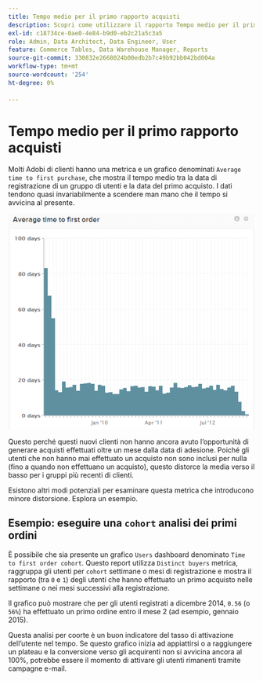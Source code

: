 ```yaml
---
title: Tempo medio per il primo rapporto acquisti
description: Scopri come utilizzare il rapporto Tempo medio per il primo acquisto.
exl-id: c18734ce-0ae0-4e84-b9d0-eb2c21a5c3a5
role: Admin, Data Architect, Data Engineer, User
feature: Commerce Tables, Data Warehouse Manager, Reports
source-git-commit: 330832e2668024b00edb2b7c49b92bb042bd004a
workflow-type: tm+mt
source-wordcount: '254'
ht-degree: 0%

---
```


# Tempo medio per il primo rapporto acquisti

Molti Adobi di clienti hanno una metrica e un grafico denominati `Average time to first purchase`, che mostra il tempo medio tra la data di registrazione di un gruppo di utenti e la data del primo acquisto. I dati tendono quasi invariabilmente a scendere man mano che il tempo si avvicina al presente.

![tempo medio al primo ordine](../../assets/average-time-to-first-order.png)

Questo perché questi nuovi clienti non hanno ancora avuto l’opportunità di generare acquisti effettuati oltre un mese dalla data di adesione. Poiché gli utenti che non hanno mai effettuato un acquisto non sono inclusi per nulla (fino a quando non effettuano un acquisto), questo distorce la media verso il basso per i gruppi più recenti di clienti.

Esistono altri modi potenziali per esaminare questa metrica che introducono minore distorsione. Esplora un esempio.

## Esempio: eseguire una `cohort` analisi dei primi ordini

È possibile che sia presente un grafico `Users` dashboard denominato `Time to first order cohort`. Questo report utilizza `Distinct buyers` metrica, raggruppa gli utenti per `cohort` settimane o mesi di registrazione e mostra il rapporto (tra `0` e `1`) degli utenti che hanno effettuato un primo acquisto nelle settimane o nei mesi successivi alla registrazione.

Il grafico può mostrare che per gli utenti registrati a dicembre 2014, `0.56` (o `56%`) ha effettuato un primo ordine entro il mese 2 (ad esempio, gennaio 2015).

Questa analisi per coorte è un buon indicatore del tasso di attivazione dell’utente nel tempo. Se questo grafico inizia ad appiattirsi o a raggiungere un plateau e la conversione verso gli acquirenti non si avvicina ancora al 100%, potrebbe essere il momento di attivare gli utenti rimanenti tramite campagne e-mail.
